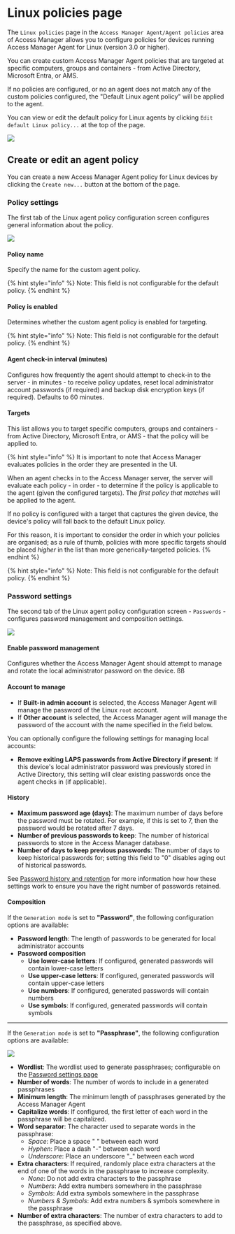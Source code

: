 # Linux policies page

The `Linux policies` page in the `Access Manager Agent/Agent policies` area of Access Manager allows you to configure policies for devices running Access Manager Agent for Linux (version 3.0 or higher).

You can create custom Access Manager Agent policies that are targeted at specific computers, groups and containers - from Active Directory, Microsoft Entra, or AMS.

If no policies are configured, or no an agent does not match any of the custom policies configured, the "Default Linux agent policy" will be applied to the agent.

You can view or edit the default policy for Linux agents by clicking `Edit default Linux policy...` at the top of the page.

![](../../images/ui-page-access-manager-agent-agent-policies-linux-policies.png)

## Create or edit an agent policy

You can create a new Access Manager Agent policy for Linux devices by clicking the `Create new...` button at the bottom of the page.

### Policy settings
The first tab of the Linux agent policy configuration screen configures general information about the policy.

![](../../images/ui-page-access-manager-agent-agent-policies-linux-policies-edit-policy.png)

#### Policy name

Specify the name for the custom agent policy.

{% hint style="info" %}
Note: This field is not configurable for the default policy.
{% endhint %}

#### Policy is enabled

Determines whether the custom agent policy is enabled for targeting.

{% hint style="info" %}
Note: This field is not configurable for the default policy.
{% endhint %}

#### Agent check-in interval (minutes)

Configures how frequently the agent should attempt to check-in to the server - in minutes - to receive policy updates, reset local administrator account passwords (if required) and backup disk encryption keys (if required). Defaults to 60 minutes.

#### Targets

This list allows you to target specific computers, groups and containers - from Active Directory, Microsoft Entra, or AMS - that the policy will be applied to.

{% hint style="info" %}
It is important to note that Access Manager evaluates policies in the order they are presented in the UI.

When an agent checks in to the Access Manager server, the server will evaluate each policy - in order - to determine if the policy is applicable to the agent (given the configured targets). The *first policy that matches* will be applied to the agent.

If no policy is configured with a target that captures the given device, the device's policy will fall back to the default Linux policy.

For this reason, it is important to consider the order in which your policies are organised; as a rule of thumb, policies with more specific targets should be placed *higher* in the list than more generically-targeted policies.
{% endhint %}

{% hint style="info" %}
Note: This field is not configurable for the default policy.
{% endhint %}

### Password settings
The second tab of the Linux agent policy configuration screen - `Passwords` - configures password management and composition settings.

![](../../images/ui-page-access-manager-agent-agent-policies-linux-policies-edit-passwords.png)

#### Enable password management

Configures whether the Access Manager Agent should attempt to manage and rotate the local administrator password on the device.
ßß
#### Account to manage

* If __Built-in admin account__ is selected, the Access Manager Agent will manage the password of the Linux `root` account.
* If __Other account__ is selected, the Access Manager agent will manage the password of the account with the name specified in the field below.

You can optionally configure the following settings for managing local accounts:

* __Remove exiting LAPS passwords from Active Directory if present__: If this device's local administrator password was previously stored in Active Directory, this setting will clear existing passwords once the agent checks in (if applicable).

#### History

* __Maximum password age (days)__: The maximum number of days before the password must be rotated. For example, if this is set to 7, then the password would be rotated after 7 days.
* __Number of previous passwords to keep__: The number of historical passwords to store in the Access Manager database.
* __Number of days to keep previous passwords__: The number of days to keep historical passwords for; setting this field to "0" disables aging out of historical passwords.

See [Password history and retention](../../help-and-support/advanced-help-topics/password-history-retention.md) for more information how how these settings work to ensure you have the right number of passwords retained.

#### Composition

If the `Generation mode` is set to __"Password"__, the following configuration options are available:

* __Password length__: The length of passwords to be generated for local administrator accounts
* __Password composition__
    * __Use lower-case letters__: If configured, generated passwords will contain lower-case letters
    * __Use upper-case letters__: If configured, generated passwords will contain upper-case letters
    * __Use numbers__: If configured, generated passwords will contain numbers
    * __Use symbols__: If configured, generated passwords will contain symbols

---

If the `Generation mode` is set to __"Passphrase"__, the following configuration options are available:

![](../../images/ui-page-access-manager-agent-agent-policies-windows-policies-edit-passwords-passphrase.png)

* __Wordlist__: The wordlist used to generate passphrases; configurable on the [Password settings page](access-manager-agent-password-settings-page.md)
* __Number of words__: The number of words to include in a generated passphrases
* __Minimum length__: The minimum length of passphrases generated by the Access Manager Agent
* __Capitalize words__: If configured, the first letter of each word in the passphrase will be capitalized.
* __Word separator__: The character used to separate words in the passphrase:
    * *Space*: Place a space " " between each word
    * *Hyphen*: Place a dash "-" between each word
    * *Underscore*: Place an underscore "_" between each word
* __Extra characters__: If required, randomly place extra characters at the end of one of the words in the passphrase to increase complexity.
    * *None*: Do not add extra characters to the passphrase
    * *Numbers*: Add extra numbers somewhere in the passphrase
    * *Symbols*: Add extra symbols somewhere in the passphrase
    * *Numbers & Symbols*: Add extra numbers & symbols somewhere in the passphrase
* __Number of extra characters__: The number of extra characters to add to the passphrase, as specified above.